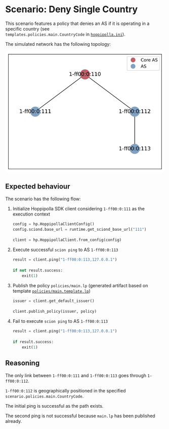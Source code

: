 # Scenario: Deny Single Country

This scenario features a policy that denies an AS if it is operating in a specific country (see  
`templates.policies.main.CountryCode` in [`hoppipolla.ini`](./hoppipolla.ini)).

The simulated network has the following topology:

![topology](./assets/topology.svg)

## Expected behaviour

The scenario has the following flow:

1. Initialize Hoppipolla SDK client considering `1-ff00:0:111` as the execution context

   ```python
   config = hp.HoppipollaClientConfig()
   config.sciond.base_url = runtime.get_sciond_base_url("111")

   client = hp.HoppipollaClient.from_config(config)
   ```

2. Execute successful `scion ping` to AS `1-ff00:0:113`

   ```python
   result = client.ping("1-ff00:0:113,127.0.0.1")

   if not result.success:
       exit(1)
   ```

3. Publish the policy `policies/main.lp` (generated artifact based on template [`policies/main.template.lp`](policies/main.template.lp))

   ```python
   issuer = client.get_default_issuer()

   client.publish_policy(issuer, policy)
   ```

4. Fail to execute `scion ping` to AS `1-ff00:0:113`

   ```python
   result = client.ping("1-ff00:0:113,127.0.0.1")

   if result.success:
       exit(1)
   ```

## Reasoning

The only link between `1-ff00:0:111` and `1-ff00:0:113` goes through `1-ff00:0:112`.

`1-ff00:0:112` is geographically positioned in the specified `scenario.policies.main.CountryCode`.

The initial ping is successful as the path exists.

The second ping is not successful because `main.lp` has been published already.
